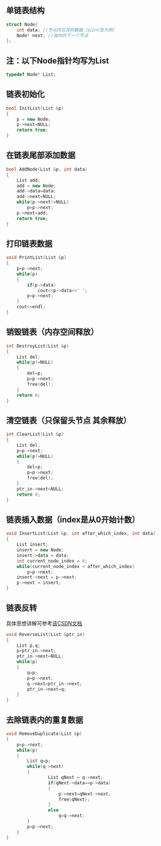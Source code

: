 ## 单链表结构
```cpp
struct Node{
    int data; //节点内包含的数据（以int型为例）
    Node* next; //指向的下一个节点
};
```

## 注：以下Node指针均写为List
```cpp
typedef Node* List;
```

##  链表初始化
```cpp
bool InitList(List &p)
{
    p = new Node;
    p->next=NULL;
    return true;
}
```

##  在链表尾部添加数据
```cpp
bool AddNode(List &p, int data)
{
    List add;
    add = new Node;
    add->data=data;
    add->next=NULL;
    while(p->next!=NULL)
        p=p->next;
    p->next=add;
    return true;
}
```

## 打印链表数据
```cpp
void PrintList(List &p)
{
    p=p->next;
    while(p)
    {
        if(p->data)
            cout<<p->data<<' ';
        p=p->next;
    }
    cout<<endl;
}
```

## 销毁链表（内存空间释放）
```cpp
int DestroyList(List &p)
{
    List del;
    while(p!=NULL)
    {
        del=p;
        p=p->next;
        free(del);
    }
    return 0;
}
```

## 清空链表（只保留头节点 其余释放）
```cpp
int ClearList(List &p)
{
    List del;
    p=p->next;
    while(p!=NULL)
    {
        del=p;
        p=p->next;
        free(del);
    }
    ptr_in->next=NULL;
    return 0;
}
```

## 链表插入数据（index是从0开始计数）
```cpp
void InsertList(List &p, int after_which_index, int data)
{
    List insert;
    insert = new Node;
    insert->data = data;
    int current_node_index = 0;
    while(current_node_index < after_which_index)
        p=p->next;
    insert->next = p->next;
    p->next = insert;
}
```

## 链表反转
具体思想讲解可参考[该CSDN文档](https://blog.csdn.net/v_xchen_v/article/details/53067448)
```cpp
void ReverseList(List &ptr_in)
{
    List p,q;
    p=ptr_in->next;
    ptr_in->next=NULL;
    while(p)
    {
        q=p;
        p=p->next;
        q->next=ptr_in->next;
        ptr_in->next=q;
    }
}
```

## 去除链表内的重复数据
```cpp
void RemoveDuplicate(List &p)
{
    p=p->next;
    while(p)
    {
        List q=p;
        while(q->next)
        {
                List qNext = q->next;
                if(qNext->data==p->data)
                {
                    p->next=qNext->next;
                    free(qNext);
                }
                else
                    q=q->next;
        }
        p=p->next;
    }
}
```
